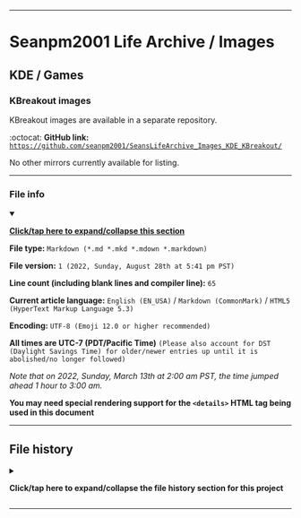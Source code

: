 
***

# Seanpm2001 Life Archive / Images

## KDE / Games

### KBreakout images

KBreakout images are available in a separate repository.

:octocat: **GitHub link:** [`https://github.com/seanpm2001/SeansLifeArchive_Images_KDE_KBreakout/`](https://github.com/seanpm2001/SeansLifeArchive_Images_KDE_KBreakout/)

No other mirrors currently available for listing.

***

### File info

<details open><summary><p lang="en"><b><u>Click/tap here to expand/collapse this section</u></b></p></summary>

**File type:** `Markdown (*.md *.mkd *.mdown *.markdown)`

**File version:** `1 (2022, Sunday, August 28th at 5:41 pm PST)`

**Line count (including blank lines and compiler line):** `65`

**Current article language:** `English (EN_USA)` / `Markdown (CommonMark)` / `HTML5 (HyperText Markup Language 5.3)`

**Encoding:** `UTF-8 (Emoji 12.0 or higher recommended)`

**All times are UTC-7 (PDT/Pacific Time)** `(Please also account for DST (Daylight Savings Time) for older/newer entries up until it is abolished/no longer followed)`

_Note that on 2022, Sunday, March 13th at 2:00 am PST, the time jumped ahead 1 hour to 3:00 am._

**You may need special rendering support for the `<details>` HTML tag being used in this document**

</details>

***

## File history

<details><summary><p lang="en"><b>Click/tap here to expand/collapse the file history section for this project</b></p></summary>

<details><summary><p lang="en"><b>Version 1 (2022, Sunday, August 28th at 5:41 pm PST)</b></p></summary>

**This version was made by:** [`@seanpm2001`](https://github.com/seanpm2001/)

> Changes:

- [x] Started the file
- [x] Added the title section
- [x] Added the `KBreakout images` section
- - [x] Added links to 1 mirror (GitHub)
- [x] Added the `file info` section
- [x] Added the `file history` section
- [ ] No other changes in version 1

</details>

</details>

***
